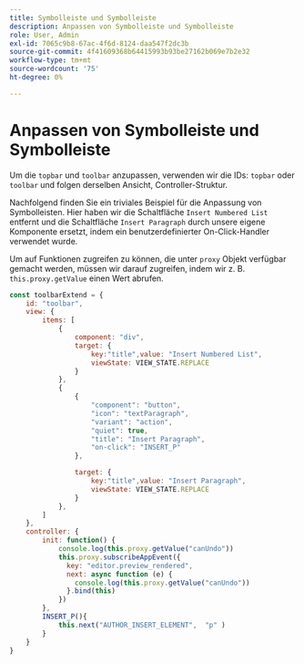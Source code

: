 ```yaml
---
title: Symbolleiste und Symbolleiste
description: Anpassen von Symbolleiste und Symbolleiste
role: User, Admin
exl-id: 7065c9b8-67ac-4f6d-8124-daa547f2dc3b
source-git-commit: 4f41609368b64415993b93be27162b069e7b2e32
workflow-type: tm+mt
source-wordcount: '75'
ht-degree: 0%

---
```


# Anpassen von Symbolleiste und Symbolleiste

Um die `topbar` und `toolbar` anzupassen, verwenden wir die IDs: `topbar` oder `toolbar` und folgen derselben Ansicht, Controller-Struktur.

Nachfolgend finden Sie ein triviales Beispiel für die Anpassung von Symbolleisten. Hier haben wir die Schaltfläche `Insert Numbered List` entfernt und die Schaltfläche `Insert Paragraph` durch unsere eigene Komponente ersetzt, indem ein benutzerdefinierter On-Click-Handler verwendet wurde.

Um auf Funktionen zugreifen zu können, die unter `proxy` Objekt verfügbar gemacht werden, müssen wir darauf zugreifen, indem wir z. B. `this.proxy.getValue` einen Wert abrufen.

```js title = toolbar_customisation.js
const toolbarExtend = {
    id: "toolbar",
    view: {
        items: [
            {
                component: "div",
                target: {
                    key:"title",value: "Insert Numbered List",                    
                    viewState: VIEW_STATE.REPLACE
                }
            },
            {
                {
                    "component": "button",
                    "icon": "textParagraph",
                    "variant": "action",
                    "quiet": true,
                    "title": "Insert Paragraph",
                    "on-click": "INSERT_P"
                },

                target: {
                    key:"title",value: "Insert Paragraph",                    
                    viewState: VIEW_STATE.REPLACE
                }
            },
        ]
    },
    controller: {
        init: function() {
            console.log(this.proxy.getValue("canUndo"))
            this.proxy.subscribeAppEvent({
              key: "editor.preview_rendered",
              next: async function (e) {
                console.log(this.proxy.getValue("canUndo"))
              }.bind(this)
            })
        },
        INSERT_P(){
            this.next("AUTHOR_INSERT_ELEMENT",  "p" )
        }
    }
}
```
